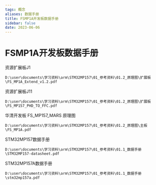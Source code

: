 ```yaml
---
tags: 概念
aliases: 数据手册
title: FSMP1A开发板数据手册
sidebar: false
date: 2023-06-06
---
```

# FSMP1A开发板数据手册

资源扩展板J1 
```
D:\user\documents\学习资料\arm\STM32MP157\01_参考资料\01.2_原理图\扩展板\FS_MP1A_Extend_v1.2.pdf
```

资源扩展板J11
```
D:\user\documents\学习资料\arm\STM32MP157\01_参考资料\01.2_原理图\扩展板\FS_MP157_PHD_TO_FFC.pdf
```

华清开发板 FS_MP157_MARS 原理图
```
D:\user\documents\学习资料\arm\STM32MP157\01_参考资料\01.2_原理图\主板\FS_MP1A.pdf
```

STM32MP157数据手册
```
D:\user\documents\学习资料\arm\STM32MP157\01_参考资料\01.1_数据手册\STM32MP157-datasheet.pdf
```

STM32MP157A数据手册
```
D:\user\documents\学习资料\arm\STM32MP157\01_参考资料\01.1_数据手册\stm32mp157a.pdf
```
